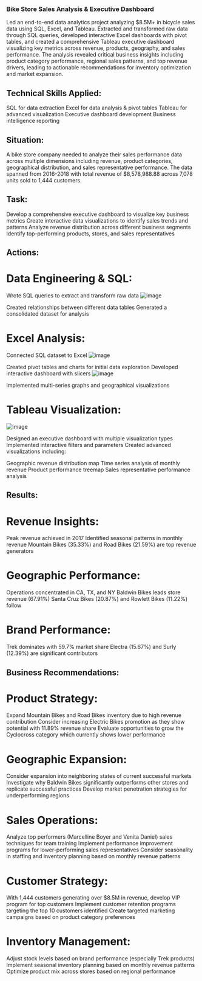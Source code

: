 ### Bike Store Sales Analysis & Executive Dashboard

Led an end-to-end data analytics project analyzing $8.5M+ in bicycle sales data using SQL, Excel, and Tableau. Extracted and transformed raw data through SQL queries, developed interactive Excel dashboards with pivot tables, and created a comprehensive Tableau executive dashboard visualizing key metrics across revenue, products, geography, and sales performance. The analysis revealed critical business insights including product category performance, regional sales patterns, and top revenue drivers, leading to actionable recommendations for inventory optimization and market expansion.

## Technical Skills Applied:
SQL for data extraction
Excel for data analysis & pivot tables
Tableau for advanced visualization
Executive dashboard development
Business intelligence reporting
 

## Situation:
A bike store company needed to analyze their sales performance data across multiple dimensions including revenue, product categories, geographical distribution, and sales representative performance. The data spanned from 2016-2018 with total revenue of $8,578,988.88 across 7,078 units sold to 1,444 customers.


## Task:

Develop a comprehensive executive dashboard to visualize key business metrics
Create interactive data visualizations to identify sales trends and patterns
Analyze revenue distribution across different business segments
Identify top-performing products, stores, and sales representatives

## Actions:

# Data Engineering & SQL:

Wrote SQL queries to extract and transform raw data
![image](https://github.com/user-attachments/assets/e752bfcc-8f60-44ea-b58c-7b82647490e8)


Created relationships between different data tables
Generated a consolidated dataset for analysis


# Excel Analysis:

Connected SQL dataset to Excel
![image](https://github.com/user-attachments/assets/0f6b8645-e31b-4fa9-99b9-49fe824e4d68)


Created pivot tables and charts for initial data exploration
Developed interactive dashboard with slicers
![image](https://github.com/user-attachments/assets/95f00ef3-9490-483a-a9e3-6ba3395f1631)

Implemented multi-series graphs and geographical visualizations


# Tableau Visualization:

![image](https://github.com/user-attachments/assets/a094044a-6b76-4c95-a904-426970aa0c96)


Designed an executive dashboard with multiple visualization types
Implemented interactive filters and parameters
Created advanced visualizations including:

Geographic revenue distribution map
Time series analysis of monthly revenue
Product performance treemap
Sales representative performance analysis



## Results:

# Revenue Insights:

Peak revenue achieved in 2017
Identified seasonal patterns in monthly revenue
Mountain Bikes (35.33%) and Road Bikes (21.59%) are top revenue generators

# Geographic Performance:

Operations concentrated in CA, TX, and NY
Baldwin Bikes leads store revenue (67.91%)
Santa Cruz Bikes (20.87%) and Rowlett Bikes (11.22%) follow


# Brand Performance:

Trek dominates with 59.7% market share
Electra (15.67%) and Surly (12.39%) are significant contributors


## Business Recommendations:

# Product Strategy:

Expand Mountain Bikes and Road Bikes inventory due to high revenue contribution
Consider increasing Electric Bikes promotion as they show potential with 11.89% revenue share
Evaluate opportunities to grow the Cyclocross category which currently shows lower performance


# Geographic Expansion:

Consider expansion into neighboring states of current successful markets
Investigate why Baldwin Bikes significantly outperforms other stores and replicate successful practices
Develop market penetration strategies for underperforming regions


# Sales Operations:

Analyze top performers (Marcelline Boyer and Venita Daniel) sales techniques for team training
Implement performance improvement programs for lower-performing sales representatives
Consider seasonality in staffing and inventory planning based on monthly revenue patterns


# Customer Strategy:

With 1,444 customers generating over $8.5M in revenue, develop VIP program for top customers
Implement customer retention programs targeting the top 10 customers identified
Create targeted marketing campaigns based on product category preferences


# Inventory Management:

Adjust stock levels based on brand performance (especially Trek products)
Implement seasonal inventory planning based on monthly revenue patterns
Optimize product mix across stores based on regional performance
